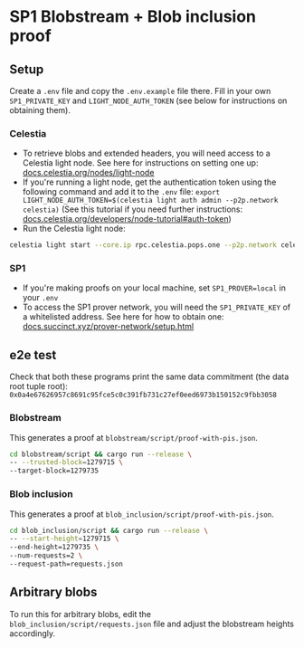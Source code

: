 # SP1 Blobstream + Blob inclusion proof

## Setup
Create a `.env` file and copy the `.env.example` file there. Fill in your own `SP1_PRIVATE_KEY` and
`LIGHT_NODE_AUTH_TOKEN` (see below for instructions on obtaining them).

### Celestia
- To retrieve blobs and extended headers, you will need access to a Celestia light node. See here
  for instructions on setting one up:
  [docs.celestia.org/nodes/light-node](https://docs.celestia.org/nodes/light-node)
- If you're running a light node, get the authentication token using the following command and add it to the `.env` file:
  `export LIGHT_NODE_AUTH_TOKEN=$(celestia light auth admin --p2p.network celestia)`
  (See this tutorial if you need further instructions:
  [docs.celestia.org/developers/node-tutorial#auth-token](https://docs.celestia.org/developers/node-tutorial#auth-token))
- Run the Celestia light node:
```bash
celestia light start --core.ip rpc.celestia.pops.one --p2p.network celestia
```

### SP1
- If you're making proofs on your local machine, set `SP1_PROVER=local` in your `.env`
- To access the SP1 prover network, you will need the `SP1_PRIVATE_KEY` of a whitelisted address.
See here for how to obtain one:
[docs.succinct.xyz/prover-network/setup.html](https://docs.succinct.xyz/prover-network/setup.html)

## e2e test
Check that both these programs print the same data commitment (the data root tuple root):
`0x0a4e67626957c8691c95fce5c0c391fb731c27ef0eed6973b150152c9fbb3058`

### Blobstream
This generates a proof at `blobstream/script/proof-with-pis.json`.

```bash
cd blobstream/script && cargo run --release \
-- --trusted-block=1279715 \
--target-block=1279735
```

### Blob inclusion
This generates a proof at `blob_inclusion/script/proof-with-pis.json`.

```bash
cd blob_inclusion/script && cargo run --release \
-- --start-height=1279715 \
--end-height=1279735 \
--num-requests=2 \
--request-path=requests.json
```

## Arbitrary blobs
To run this for arbitrary blobs, edit the `blob_inclusion/script/requests.json` file and adjust the
blobstream heights accordingly.